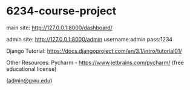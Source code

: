 # 6234-course-project
main site:
http://127.0.0.1:8000/dashboard/

admin site:
http://127.0.0.1:8000/admin
username:admin
pass:1234

Django Tutorial:
https://docs.djangoproject.com/en/3.1/intro/tutorial01/

Other Resources:
Pycharm - https://www.jetbrains.com/pycharm/ (free educational license)

(admin@gwu.edu)